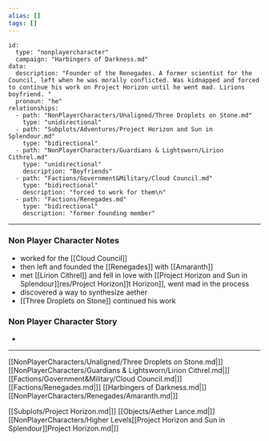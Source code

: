 ```yaml
---
alias: []
tags: []
---
```


```RpgManager4
id: 
  type: "nonplayercharacter"
  campaign: "Harbingers of Darkness.md"
data: 
  description: "Founder of the Renegades. A former scientist for the Council, left when he was morally conflicted. Was kidnapped and forced to continue his work on Project Horizon until he went mad. Lirions boyfriend. "
  pronoun: "he"
relationships: 
  - path: "NonPlayerCharacters/Unaligned/Three Droplets on Stone.md"
    type: "unidirectional"
  - path: "Subplots/Adventures/Project Horizon and Sun in Splendour.md"
    type: "bidirectional"
  - path: "NonPlayerCharacters/Guardians & Lightsworn/Lirion Cithrel.md"
    type: "unidirectional"
    description: "Boyfriends"
  - path: "Factions/Government&Military/Cloud Council.md"
    type: "bidirectional"
    description: "forced to work for them\n"
  - path: "Factions/Renegades.md"
    type: "bidirectional"
    description: "former founding member"
```
---
### Non Player Character Notes
 - worked for the [[Cloud Council]]
 - then left and founded the [[Renegades]] with [[Amaranth]]
 - met [[Lirion Cithrel]] and fell in love with [[Project Horizon and Sun in Splendour]]res/Project Horizon]]t Horizon]], went mad in the process
 - discovered a way to synthesize aether
 - [[Three Droplets on Stone]] continued his work

### Non Player Character Story
 - 

---

[[NonPlayerCharacters/Unaligned/Three Droplets on Stone.md|]]
[[NonPlayerCharacters/Guardians & Lightsworn/Lirion Cithrel.md|]]
[[Factions/Government&Military/Cloud Council.md|]]
[[Factions/Renegades.md|]]
[[Harbingers of Darkness.md|]]
[[NonPlayerCharacters/Renegades/Amaranth.md|]]

[[Subplots/Project Horizon.md|]]
[[Objects/Aether Lance.md|]]
[[NonPlayerCharacters/Higher Levels[[Project Horizon and Sun in Splendour]]Project Horizon.md|]]